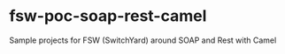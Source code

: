 fsw-poc-soap-rest-camel
=======================

Sample projects for FSW (SwitchYard) around SOAP and Rest with Camel
